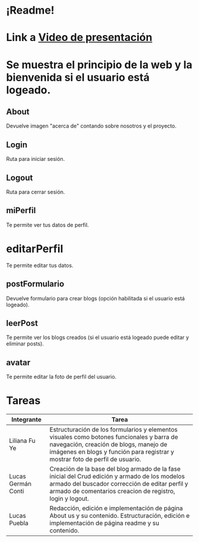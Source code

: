 # ¡Readme!

# Link a [Video de presentación ](https://www.youtube.com/watch?v=6DRkf3kZMXw&list=PLLmIerZMk4Yto5VZpnvC5UygZgqnZxsaB&index=4)

# Se muestra el principio de la web y la bienvenida si el usuario está logeado.

## About

Devuelve imagen "acerca de" contando sobre nosotros y el proyecto.

## Login

Ruta para iniciar sesión.

## Logout

Ruta para cerrar sesión.

## miPerfil

Te permite ver tus datos de perfil.

# editarPerfil

Te permite editar tus datos.

## postFormulario

Devuelve formulario para crear blogs (opción habilitada si el usuario está logeado).

## leerPost

Te permite ver los blogs creados (si el usuario está logeado puede editar y eliminar posts).

## avatar

Te permite editar la foto de perfil del usuario.

# Tareas
| Integrante  | Tarea |
|------------ |-------------|
| Liliana Fu Ye |Estructuración de los formularios y elementos visuales como botones funcionales y barra de navegación, creación de blogs, manejo de imágenes en blogs y función para registrar y mostrar foto de perfil de usuario.|
| Lucas Germán Conti | Creación de la base del blog armado de la fase inicial del Crud edición y armado de los modelos armado del buscador corrección de editar perfil y armado de comentarios creacion de registro, login y logout. |
| Lucas Puebla | Redacción, edición e implementación de página About us y su contenido.	      Estructuración, edición e implementación de página readme y su contenido.|

